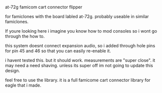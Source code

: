 at-72g famicom cart connector flipper

for famiclones with the board labled at-72g. probably useable in similar famiclones.

If youre looking here i imagine you know how to mod consoles so i wont go through the how to.

this system doesnt connect expansion audio, so i added through hole pins for pin 45 and 46 so that you can easily re-enable it. 

i havent tested this. but it should work. measurements are "super close". it may need a need shaving. unless its super off im not going to update this design. 

feel free to use the library. it is a full famicome cart connector library for eagle that i made. 
